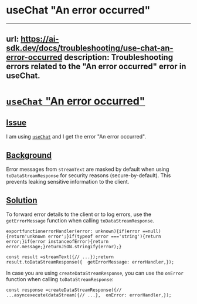 # useChat "An error occurred"


---
url: https://ai-sdk.dev/docs/troubleshooting/use-chat-an-error-occurred
description: Troubleshooting errors related to the "An error occurred" error in useChat.
---


# [`useChat` "An error occurred"](#usechat-an-error-occurred)



## [Issue](#issue)


I am using [`useChat`](/docs/reference/ai-sdk-ui/use-chat) and I get the error "An error occurred".


## [Background](#background)


Error messages from `streamText` are masked by default when using `toDataStreamResponse` for security reasons (secure-by-default). This prevents leaking sensitive information to the client.


## [Solution](#solution)


To forward error details to the client or to log errors, use the `getErrorMessage` function when calling `toDataStreamResponse`.

```
exportfunctionerrorHandler(error: unknown){if(error ==null){return'unknown error';}if(typeof error ==='string'){return error;}if(error instanceofError){return error.message;}returnJSON.stringify(error);}
```

```
const result =streamText({// ...});return result.toDataStreamResponse({  getErrorMessage: errorHandler,});
```

In case you are using `createDataStreamResponse`, you can use the `onError` function when calling `toDataStreamResponse`:

```
const response =createDataStreamResponse({// ...asyncexecute(dataStream){// ...},  onError: errorHandler,});
```
